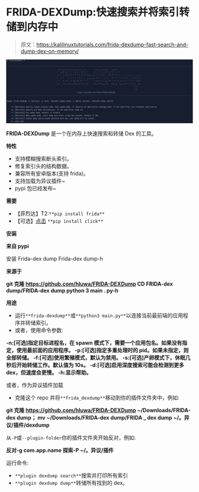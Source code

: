 # FRIDA-DEXDump:快速搜索并将索引转储到内存中

> 原文：<https://kalilinuxtutorials.com/frida-dexdump-fast-search-and-dump-dex-on-memory/>

[![FRIDA-DEXDump : Fast Search And Dump Dex On Memory](img//f6e6642f040f5c74491436a414b8bed1.png "FRIDA-DEXDump : Fast Search And Dump Dex On Memory")](https://1.bp.blogspot.com/-PvhV-_jJfqo/YOR1wF4rK2I/AAAAAAAAJ5Y/7skpMrScRzcRPpXGbr2Ya0GONX5u4IFegCLcBGAsYHQ/s1110/screenshot%2B%25281%2529.png)

**FRIDA-DEXDump** 是一个在内存上快速搜索和转储 Dex 的工具。

**特性**

*   支持模糊搜索断头索引。
*   修复索引头的结构数据。
*   兼容所有安卓版本(支持 frida)。
*   支持加载为异议插件~
*   pypi 包已经发布~

**需要**

*   【菲烈达】T2:`**pip install frida**`
*   【可选】[点击](https://pypi.org/project/click/) `**pip install click**`

**安装**

**来自 pypi**

安装 Frida-dex dump
Frida-dex dump-h

**来源于**

**git 克隆 https://github.com/hluwa/FRIDA-DEXDump
CD FRIDA-dex dump/FRIDA-dex dump
python 3 main . py-h**

**用途**

*   运行`**frida-dexdump**`或`**python3 main.py**`以连接当前最前端的应用程序并转储索引。
*   或者，使用命令参数:

**-n:[可选]指定目标进程名，在 spawn 模式下，需要一个应用包名。如果没有指定，使用最前面的应用程序。
-p:[可选]指定多重处理时的 pid。如果未指定，则全部转储。
-f:[可选]使用繁殖模式，默认为禁用。
-s:[可选]产卵模式下，休眠几秒后开始转储工作。默认值为 10s。
-d:[可选]启用深度搜索可能会检测到更多 dex，但速度会更慢。
-h:显示帮助。**

或者，作为异议插件加载

*   克隆这个 repo 并将`**frida_dexdump**`移动到你的插件文件夹中，例如:

**git 克隆 https://github.com/hluwa/FRIDA-DEXDump ~/Downloads/FRIDA-dex dump；
mv ~/Downloads/FRIDA-dex dump/FRIDA _ dex dump ~/。异议/插件/dexdump**

从`-P`或`--plugin-folder`你的插件文件夹开始反对，例如:

**反对-g com.app.name 探索-P ~/。异议/插件**

运行命令:

*   `**plugin dexdump search**`搜索并打印所有索引
*   `**plugin dexdump dump**`转储所有找到的 dex。